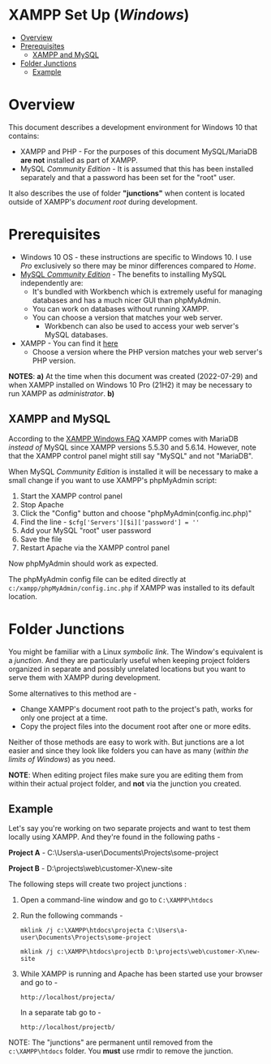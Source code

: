 # XAMPP Set Up (*Windows*)

* [Overview](#overview)
* [Prerequisites](#prerequisites)
    * [XAMPP and MySQL](#xampp-and-mysql)
* [Folder Junctions](#folder-junctions)
    * [Example](#example)

# Overview

This document describes a development environment for Windows 10 that contains:

* XAMPP and PHP - For the purposes of this document MySQL/MariaDB **are not** installed as part of XAMPP.
* MySQL *Community Edition* - It is assumed that this has been installed separately and that a password has been set for the "root" user.

It also describes the use of folder **"junctions"** when content is located outside of XAMPP's *document root* during development.

# Prerequisites

* Windows 10 OS - these instructions are specific to Windows 10. I use *Pro* exclusively so there may be minor differences compared to *Home*.
* [MySQL *Community Edition*](https://www.mysql.com/) - The benefits to installing MySQL independently are:
  * It's bundled with Workbench which is extremely useful for managing databases and has a much nicer GUI than phpMyAdmin.
  * You can work on databases without running XAMPP.
  * You can choose a version that matches your web server.
    * Workbench can also be used to access your web server's MySQL databases.
* XAMPP - You can find it [here](https://www.apachefriends.org/)
  * Choose a version where the PHP version matches your web server's PHP version.

**NOTES**: 
**a)** At the time when this document was created (2022-07-29) and when XAMPP installed on Windows 10 Pro (21H2) it may be necessary to run XAMPP as *administrator*.
**b)** 

## XAMPP and MySQL

According to the [XAMPP Windows FAQ](https://www.apachefriends.org/faq_windows.html) XAMPP comes with MariaDB *instead of* MySQL since XAMPP versions 5.5.30 and 5.6.14. However, note that the XAMPP control panel might still say "MySQL" and not "MariaDB".

When MySQL *Community Edition* is installed it will be necessary to make a small change if you want to use XAMPP's phpMyAdmin script:

1) Start the XAMPP control panel
2) Stop Apache
3) Click the "Config" button and choose "phpMyAdmin(config.inc.php)"
4) Find the line - `$cfg['Servers'][$i]['password'] = ''`
5) Add your MySQL "root" user password
6) Save the file
7) Restart Apache via the XAMPP control panel

Now phpMyAdmin should work as expected.

The phpMyAdmin config file can be edited directly at `c:/xampp/phpMyAdmin/config.inc.php` if XAMPP was installed to its default location.

# Folder Junctions

You might be familiar with a Linux *symbolic link*. The Window's equivalent is a *junction*. And they are particularly useful when keeping project folders organized in separate and possibly unrelated locations but you want to serve them with XAMPP during development. 

Some alternatives to this method are - 

* Change XAMPP's document root path to the project's path, works for only one project at a time.
* Copy the project files into the document root after one or more edits. 

Neither of those methods are easy to work with. But junctions are a lot easier and since they look like folders you can have as many (*within the limits of Windows*) as you need.

**NOTE**: When editing project files make sure you are editing them from within their actual project folder, and **not** via the junction you created.

## Example

Let's say you're working on two separate projects and want to test them locally using XAMPP. And they're found in the following paths -

**Project A** - C:\Users\a-user\Documents\Projects\some-project 

**Project B** - D:\projects\web\customer-X\new-site

The following steps will create two project junctions :

1. Open a command-line window and go to `C:\XAMPP\htdocs`
2. Run the following commands - 

    `mklink /j c:\XAMPP\htdocs\projecta C:\Users\a-user\Documents\Projects\some-project`

    `mklink /j c:\XAMPP\htdocs\projectb D:\projects\web\customer-X\new-site`

3. While XAMPP is running and Apache has been started use your browser and go to - 

    `http://localhost/projecta/`

    In a separate tab go to - 

    `http://localhost/projectb/`

NOTE: The "junctions" are permanent until removed from the `c:\XAMPP\htdocs` folder. You **must** use rmdir to remove the junction.

